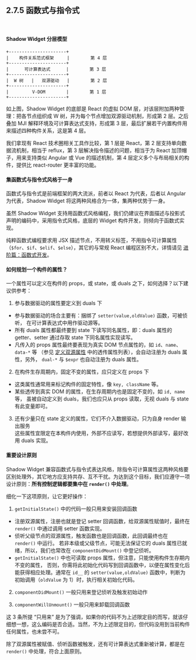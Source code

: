 2.7.5 函数式与指令式
---------------------

&nbsp;

#### Shadow Widget 分层模型

```
+----------------------+
|    构件关系范式框架     |        第 4 层
+----------------------+
|      可计算表达式      |        第 3 层
+----------------------+
|  W 树   |   双源驱动   |        第 2 层
+----------------------+
|         V-DOM        |        第 1 层
+----------------------+
```

如上图，Shadow Widget 的底部是 React 的虚拟 DOM 层，对该层附加两种管理：把各节点组织成 W 树，并为每个节点增加双源驱动机制，形成第 2 层。之后叠加 MJI 解释环境及可计算表达式支持，形成第 3 层，最后扩展若干内置构件用来描述四种构件关系，这是第 4 层。

我们拿现有 React 技术圈相关工具作比较，第 1 层是 React，第 2 层支持单向数据流机制，相当于 reflux，第 3 层解决指令描述的问题，相当于为 React 加顶帽子，用来支持类似 Angular 或 Vue 的描述机制，第 4 层定义多个与布局相关的构件，提供比 react-router 更丰富的功能。

#### 集函数式与指令式风格于一身

函数式与指令式是前端框架的两大流派，前者以 React 为代表，后者以 Angular 为代表，Shadow Widget 将这两种风格合为一体，集两种优势于一身。

虽然 Shadow Widget 支持用函数式风格编程，我们仍建议在界面描述与投影式声明的编码中，采用指令式风格，底层的 Widget 构件开发，则倾向于函数式实现。

纯粹函数式编程要求用 JSX 描述节点，不用转义标签，不用指令可计算属性（`$for`、`$if`、`$elif`、`$else`），其它的与常规 React 编程区别不大，详情请见 [进阶篇：函数式开发](#3.4.)。

#### 如何规划一个构件的属性？

一个属性可以定义在构件的 props，或 state，或 duals 之下，如何选择？以下建议供参考：

1. 参与数据驱动的属性要定义到 duals 下   
 - 参与数据驱动的场合主要有：捆绑了 `setter(value,oldValue)` 函数，可被侦听，
   在可计算表达式中用作驱动源等。
 - 所有 duals 属性都最终要到 state 下读写同名属性，即：duals 属性的 getter、setter
   通过存取 state 下同名属性实现读写。
 - 凡传入的 props 属性最终要表现为真实 DOM 节点属性的，如 `id`、`name`、`data-*` 等
 （参见 [定义双源属性](#2.2.2.) 中的透传属性列表），会自动注册为 duals 属性，另外，
   `dual-*` 与 `$expr` 也自动注册为 duals 属性。

2. 在构件生存周期内，固定不变的属性，应只定义在 props 下   
 - 这类属性通常用来标记构件的固定特性，像 `key, className` 等。
 - 某些透传到真实 DOM 的属性，在生存周期内也是固定不变的，如 `id, name` 等，
   虽被自动定义到 duals，我们也应只从 props 读取，无视 duals 与 state 有此变量即可。

3. 还有少量只在 state 定义的属性，它们不介入数据驱动，只为自身 render 输出服务   
这些属性宜限定在本构件内使用，外部不应读写，若想提供外部读写，最好改用 duals 实现。

#### <a name="import_rule"></a>重要设计原则

Shadow Widget 兼容函数式与指令式表达风格，除指令可计算属性这两种风格要区别处理外，其它地方应支持共存、互不干扰。为达到这个目标，我们应遵守一项设计原则：**所有控制逻辑都要集中在 `render()` 中处理**。

细化一下这项原则，让它更好操作：

1. `getInitialState()` 中的代码一般只用来安装回调函数   
 - 注册双源属性，注册也就是登记 setter 回调函数，给双源属性赋值时，最终在 `render()` 
   中通过调用 setter 函数实现。
 - 侦听父级节点的双源属性，触发函数也是回调函数，此回调最终也在 `render()` 中运行。
   若非本级或父级节点，可能无法保证它的 duals 属性已就绪，所以，我们也常改在
   `componentDidMount()` 中登记侦听。
 - `getInitialState()` 中也可读取 props 属性，但注意，只能使用构件生存期内不变的属性，
    否则，你需将此初始化代码写到回调函数中，以便在属性变化后能获得相应处理。通常在 `id__` 的 `setter(value,oldValue)` 函数中，判断为初始调用（`oldValue` 为 1）时，执行相关初始化代码。

2. `componentDidMount()` 一般只用来登记侦听及触发初始动作

3. `componentWillUnmount()` 一般只用来卸载回调函数

这 3 条所提 “只用来” 是为了强调，如果你的代码不为上述限定目的而写，就该仔细想一想，这么编码是否合适。当然，不为上述限定目的，但代码没用到当前构件任何属性，也未尝不可。

除了双源属性被赋值、侦听函数被触发，还有可计算表达式重新被计算，都是在 `render()` 中处理，符合上面原则。

&nbsp;
